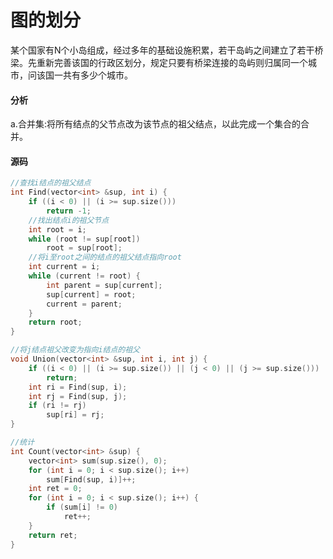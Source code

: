 # 图的划分


某个国家有N个小岛组成，经过多年的基础设施积累，若干岛屿之间建立了若干桥梁。先重新完善该国的行政区划分，规定只要有桥梁连接的岛屿则归属同一个城市，问该国一共有多少个城市。

#### 分析

a.合并集:将所有结点的父节点改为该节点的祖父结点，以此完成一个集合的合并。

#### 源码

```cpp
//查找i结点的祖父结点
int Find(vector<int> &sup, int i) {
    if ((i < 0) || (i >= sup.size()))
        return -1;
    //找出结点i的祖父节点
    int root = i;
    while (root != sup[root])
        root = sup[root];
    //将i至root之间的结点的祖父结点指向root
    int current = i;
    while (current != root) {
        int parent = sup[current];
        sup[current] = root;
        current = parent;
    }
    return root;
}

//将j结点祖父改变为指向i结点的祖父
void Union(vector<int> &sup, int i, int j) {
    if ((i < 0) || (i >= sup.size()) || (j < 0) || (j >= sup.size()))
        return;
    int ri = Find(sup, i);
    int rj = Find(sup, j);
    if (ri != rj)
        sup[ri] = rj;
}

//统计
int Count(vector<int> &sup) {
    vector<int> sum(sup.size(), 0);
    for (int i = 0; i < sup.size(); i++)
        sum[Find(sup, i)]++;
    int ret = 0;
    for (int i = 0; i < sup.size(); i++) {
        if (sum[i] != 0)
            ret++;
    }
    return ret;
}
```
